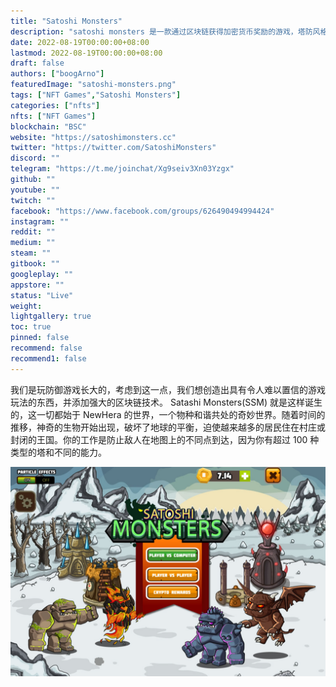 ```yaml
---
title: "Satoshi Monsters"
description: "satoshi monsters 是一款通过区块链获得加密货币奖励的游戏，塔防风格"
date: 2022-08-19T00:00:00+08:00
lastmod: 2022-08-19T00:00:00+08:00
draft: false
authors: ["boogArno"]
featuredImage: "satoshi-monsters.png"
tags: ["NFT Games","Satoshi Monsters"]
categories: ["nfts"]
nfts: ["NFT Games"]
blockchain: "BSC"
website: "https://satoshimonsters.cc"
twitter: "https://twitter.com/SatoshiMonsters"
discord: ""
telegram: "https://t.me/joinchat/Xg9seiv3Xn03Yzgx"
github: ""
youtube: ""
twitch: ""
facebook: "https://www.facebook.com/groups/626490494994424"
instagram: ""
reddit: ""
medium: ""
steam: ""
gitbook: ""
googleplay: ""
appstore: ""
status: "Live"
weight: 
lightgallery: true
toc: true
pinned: false
recommend: false
recommend1: false
---
```

我们是玩防御游戏长大的，考虑到这一点，我们想创造出具有令人难以置信的游戏玩法的东西，并添加强大的区块链技术。
Satashi Monsters(SSM) 就是这样诞生的，这一切都始于 NewHera 的世界，一个物种和谐共处的奇妙世界。随着时间的推移，神奇的生物开始出现，破坏了地球的平衡，迫使越来越多的居民住在村庄或封闭的王国。你的工作是防止敌人在地图上的不同点到达，因为你有超过 100 种类型的塔和不同的能力。

![satoshimonsters-dapp-games-bsc-image1_5ac0c133dc15be9d2e1ac27e57e95976](satoshimonsters-dapp-games-bsc-image1_5ac0c133dc15be9d2e1ac27e57e95976.png)
